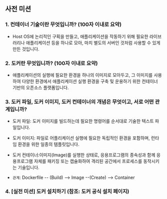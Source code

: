 ## 사전 미션

### 1. 컨테이너 기술이란 무엇입니까? (100자 이내로 요약)

* Host OS에 논리적인 구획을 만들고, 애플리케이션을 작동하기 위해 필요한 라이브러리나 애플리케이션 등을 하나로 모아, 마치 별도의 서버인 것처럼 사용할 수 있게 만든 것입니다.

### 2. 도커란 무엇입니까? (100자 이내로 요약)

* 애플리케이션의 실행에 필요한 환경을 하나의 이미지로 모아두고, 그 이미지를 사용하여 다양한 환경에서 애플리케이션 실행 환경을 구축 및 운용하기 위한 컨테이너 기반의 오픈소스 플랫폼입니다. 

### 3. 도커 파일, 도커 이미지, 도커 컨테이너의 개념은 무엇이고, 서로 어떤 관계입니까?
	
* 도커 파일: 도커 이미지를 빌드하는데 필요한 명령어를 순서대로 기술한 텍스트 파일입니다.

* 도커 이미지: 파일로 어플리케이션 실행에 필요한 독립적인 환경을 포함하며, 런타임 환경을 위한 일종의 템플릿입니다.

* 도커 컨테이너:이미지(Image)를 실행한 상태로, 응용프로그램의 종속성과 함께 응용프로그램 자체를 패키징 또는 캡슐화하여 격리된 공간에서 프로세스를 동작시키는 기술입니다.

* `관계`: Dockerfile -- (Build) --> Image --(Create) --> Container

### 4. [실전 미션] 도커 설치하기 (참조: 도커 공식 설치 페이지)
